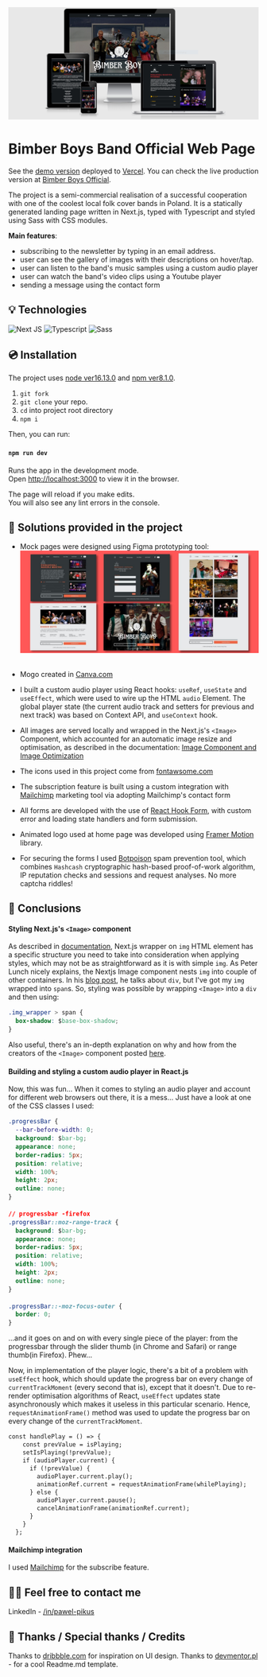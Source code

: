 ![screenshots of bimber-boys-official](./wireframes/readme/pages_all_devices.PNG)

# Bimber Boys Band Official Web Page

See the [demo version](https://bimberboys-official.vercel.app/) deployed to [Vercel](https://vercel.com/). You can check the live production version at [Bimber Boys Official](https://bimberboys.pl).

The project is a semi-commercial realisation of a successful cooperation with one of the coolest local folk cover bands in Poland. It is a statically generated landing page written in Next.js, typed with Typescript and styled using Sass with CSS modules.

**Main features**:

- subscribing to the newsletter by typing in an email address.
- user can see the gallery of images with their descriptions on hover/tap.
- user can listen to the band's music samples using a custom audio player
- user can watch the band's video clips using a Youtube player
- sending a message using the contact form

## 💡 Technologies

![Next JS](https://img.shields.io/badge/Next-black?style=for-the-badge&logo=next.js&logoColor=white)
![Typescript](https://img.shields.io/badge/TypeScript-007ACC?style=for-the-badge&logo=typescript&logoColor=white)
![Sass](https://img.shields.io/badge/SASS-hotpink.svg?style=for-the-badge&logo=SASS&logoColor=white)

## 💿 Installation

The project uses [node ver16.13.0](https://nodejs.org/en/) and [npm ver8.1.0](https://www.npmjs.com/).

1. `git fork`
2. `git clone` your repo.
3. `cd` into project root directory
4. `npm i`

Then, you can run:

#### `npm run dev`

Runs the app in the development mode.\
Open [http://localhost:3000](http://localhost:3000) to view it in the browser.

The page will reload if you make edits.\
You will also see any lint errors in the console.

## 🤔 Solutions provided in the project

- Mock pages were designed using Figma prototyping tool:
  &nbsp;
  ![figma mocks](./wireframes/figma/figma-mocks.jpg)
  &nbsp;

- Mogo created in [Canva.com](https://canva.com)
- I built a custom audio player using React hooks: `useRef`, `useState` and `useEffect`, which were used to wire up the HTML `audio` Element. The global player state (the current audio track and setters for previous and next track) was based on Context API, and `useContext` hook.
- All images are served locally and wrapped in the Next.js's `<Image>` Component, which accounted for an automatic image resize and optimisation, as described in the documentation: [Image Component and Image Optimization](https://nextjs.org/docs/basic-features/image-optimization)
- The icons used in this project come from [fontawsome.com](https://fontawesome.com/)
- The subscription feature is built using a custom integration with [Mailchimp](https://mailchimp.com/) marketing tool via adopting Mailchimp's contact form
- All forms are developed with the use of [React Hook Form](https://react-hook-form.com/), with custom error and loading state handlers and form submission.
- Animated logo used at home page was developed using [Framer Motion](https://www.framer.com/motion/) library.
- For securing the forms I used [Botpoison](https://botpoison.com/) spam prevention tool, which combines `Hashcash` cryptographic hash-based proof-of-work algorithm, IP reputation checks and sessions and request analyses. No more captcha riddles!

## 💭 Conclusions

#### Styling Next.js's `<Image>` component

As described in [documentation](https://nextjs.org/docs/basic-features/image-optimization#styling), Next.js wrapper on `img` HTML element has a specific structure you need to take into consideration when applying styles, which may not be as straightforward as it is with simple `img`.
As Peter Lunch nicely explains, the Nextjs Image component nests `img` into couple of other containers. In his [blog post](https://www.peterlunch.com/snippets/next-image-styling), he talks about `div`, but I've got my `img` wrapped into `span`s. So, styling was possible by wrapping `<Image>` into a `div` and then using:

```css
.img_wrapper > span {
  box-shadow: $base-box-shadow;
}
```

Also useful, there's an in-depth explanation on why and how from the creators of the `<Image>` component posted [here](https://web.dev/image-component/).

#### Building and styling a custom audio player in React.js

Now, this was fun... When it comes to styling an audio player and account for different web browsers out there, it is a mess...
Just have a look at one of the CSS classes I used:

```CSS
.progressBar {
  --bar-before-width: 0;
  background: $bar-bg;
  appearance: none;
  border-radius: 5px;
  position: relative;
  width: 100%;
  height: 2px;
  outline: none;
}

// progressbar -firefox
.progressBar::moz-range-track {
  background: $bar-bg;
  appearance: none;
  border-radius: 5px;
  position: relative;
  width: 100%;
  height: 2px;
  outline: none;
}

.progressBar::-moz-focus-outer {
  border: 0;
}
```

...and it goes on and on with every single piece of the player: from the progressbar through the slider thumb (in Chrome and Safari) or range thumb(in Firefox). Phew...

Now, in implementation of the player logic, there's a bit of a problem with `useEffect` hook, which should update the progress bar on every change of `currentTrackMoment` (every second that is), except that it doesn't. Due to re-render optimisation algorithms of React, `useEffect` updates state asynchronously which makes it useless in this particular scenario. Hence, `requestAnimationFrame()` method was used to update the progress bar on every change of the `currentTrackMoment`.

```JS
const handlePlay = () => {
    const prevValue = isPlaying;
    setIsPlaying(!prevValue);
    if (audioPlayer.current) {
      if (!prevValue) {
        audioPlayer.current.play();
        animationRef.current = requestAnimationFrame(whilePlaying);
      } else {
        audioPlayer.current.pause();
        cancelAnimationFrame(animationRef.current);
      }
    }
  };
```

#### Mailchimp integration

I used [Mailchimp](https://mailchimp.com/) for the subscribe feature.

## 🙋‍♂️ Feel free to contact me

LinkedIn - [/in/pawel-pikus](https://www.linkedin.com/in/pawel-pikus/)

## 👏 Thanks / Special thanks / Credits

Thanks to [dribbble.com](https://dribbble.com/) for inspiration on UI design.
Thanks to [devmentor.pl](https://devmentor.pl/) - for a cool Readme.md template.
